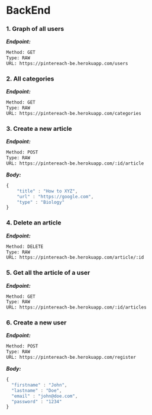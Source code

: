 # BackEnd


### 1. Graph of all users

***Endpoint:***

```bash
Method: GET
Type: RAW
URL: https://pintereach-be.herokuapp.com/users
```


### 2. All categories

***Endpoint:***

```bash
Method: GET
Type: RAW
URL: https://pintereach-be.herokuapp.com/categories
```


### 3. Create a new article

***Endpoint:***

```bash
Method: POST
Type: RAW
URL: https://pintereach-be.herokuapp.com/:id/article
```

***Body:***

```js        
{
	"title" : "How to XYZ",
	"url" : "https://google.com",
	"type" : "Biology"
}
```


### 4. Delete an article

***Endpoint:***

```bash
Method: DELETE
Type: RAW
URL: https://pintereach-be.herokuapp.com/article/:id
```


### 5. Get all the article of a user

***Endpoint:***

```bash
Method: GET
Type: RAW
URL: https://pintereach-be.herokuapp.com/:id/articles
```


### 6. Create a new user

***Endpoint:***

```bash
Method: POST
Type: RAW
URL: https://pintereach-be.herokuapp.com/register
```

***Body:***

```js        
{
  "firstname" : "John",
  "lastname" : "Doe",
  "email" : "john@doe.com",
  "password" : "1234"
}
```







